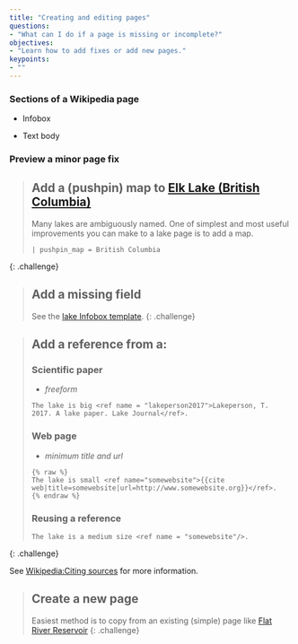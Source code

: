 ```yaml
---
title: "Creating and editing pages"
questions:
- "What can I do if a page is missing or incomplete?"
objectives:
- "Learn how to add fixes or add new pages."
keypoints:
- ""
---
```




### Sections of a Wikipedia page

* Infobox

* Text body

### Preview a minor page fix

> ## Add a (pushpin) map to [Elk Lake (British Columbia)](https://en.wikipedia.org/wiki/Elk_Lake_(British_Columbia))
> Many lakes are ambiguously named. One of simplest and most useful improvements you can make to a lake page is to add a map.
> ```
> | pushpin_map = British Columbia
> ```
{: .challenge}

> ## Add a missing field
> See the [lake Infobox template](https://en.wikipedia.org/wiki/Template:Infobox_body_of_water).
{: .challenge}

> ## Add a reference from a:
> ### Scientific paper
> 
> * _freeform_
> 
> ```
> The lake is big <ref name = "lakeperson2017">Lakeperson, T. 2017. A lake paper. Lake Journal</ref>.
> ```
> 
> ### Web page
> 
> * _minimum title and url_
> 
> ```
> {% raw %}
> The lake is small <ref name="somewebsite">{{cite web|title=somewebsite|url=http://www.somewebsite.org}}</ref>.
> {% endraw %}
> ```
> 
> ### Reusing a reference
> 
> ```
> The lake is a medium size <ref name = "somewebsite"/>.
> ```
{: .challenge}

See [Wikipedia:Citing sources](https://en.wikipedia.org/wiki/Wikipedia:Citing_sources) for more information.

> ## Create a new page
> Easiest method is to copy from an existing (simple) page like [Flat River Reservoir](https://en.wikipedia.org/wiki/Flat_River_Reservoir)
{: .challenge}
